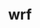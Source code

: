 ---
title: "wrf"
layout: cache
categories: [package, develop-2024-11-17]
meta: {"versions": ["4.6.1"], "compilers": ["gcc@=11.4.0", "gcc@=12.4.0", "gcc@=7.3.1", "gcc@=9.4.0", "oneapi@=2024.1.0", "oneapi@=2024.2.1"], "oss": ["amzn2", "ubuntu20.04", "ubuntu22.04"], "platforms": ["linux"], "targets": ["aarch64", "neoverse_n1", "neoverse_v1", "ppc64le", "x86_64_v3", "x86_64_v4"], "stacks": ["aws-isc", "aws-isc-aarch64", "aws-pcluster-neoverse_v1", "aws-pcluster-x86_64_v4", "e4s", "e4s-neoverse_v1", "e4s-oneapi", "e4s-power", "root"], "num_specs": 14, "num_specs_by_stack": {"aws-isc-aarch64": 2, "root": 14, "aws-pcluster-neoverse_v1": 2, "aws-isc": 1, "aws-pcluster-x86_64_v4": 2, "e4s-power": 2, "e4s-neoverse_v1": 2, "e4s": 2, "e4s-oneapi": 1}}
spec_details: [{"hash": "clod72icmcnlcgia75geoecqiptm23ts", "compiler": "gcc@=7.3.1", "versions": ["4.6.1"], "os": "amzn2", "platform": "linux", "target": "aarch64", "variants": ["~adios2", "build_system=generic", "build_type='dm+sm'", "~chem", "compile_type=em_real", "nesting=basic", "~netcdf_classic", "patches=68548f6,908c718,f3dd50d", "+pnetcdf"], "stacks": ["aws-isc-aarch64", "root"], "size": "-", "tarball": "https://binaries.spack.io/develop-2024-11-17/build_cache/linux-amzn2-aarch64/gcc-7.3.1/wrf-4.6.1/linux-amzn2-aarch64-gcc-7.3.1-wrf-4.6.1-clod72icmcnlcgia75geoecqiptm23ts.spack"}, {"hash": "zxstd7tk62adznf4ehecrsrov3xzvfl6", "compiler": "gcc@=12.4.0", "versions": ["4.6.1"], "os": "amzn2", "platform": "linux", "target": "neoverse_n1", "variants": ["~adios2", "build_system=generic", "build_type=dmpar", "~chem", "compile_type=em_real", "nesting=basic", "~netcdf_classic", "patches=68548f6,908c718,f3dd50d", "+pnetcdf"], "stacks": ["aws-pcluster-neoverse_v1", "root"], "size": "-", "tarball": "https://binaries.spack.io/develop-2024-11-17/build_cache/linux-amzn2-neoverse_n1/gcc-12.4.0/wrf-4.6.1/linux-amzn2-neoverse_n1-gcc-12.4.0-wrf-4.6.1-zxstd7tk62adznf4ehecrsrov3xzvfl6.spack"}, {"hash": "42ipvt4pmg62q7uktv6bs75hqnwiahvj", "compiler": "gcc@=7.3.1", "versions": ["4.6.1"], "os": "amzn2", "platform": "linux", "target": "neoverse_n1", "variants": ["~adios2", "build_system=generic", "build_type='dm+sm'", "~chem", "compile_type=em_real", "nesting=basic", "~netcdf_classic", "patches=68548f6,908c718,f3dd50d", "+pnetcdf"], "stacks": ["aws-isc-aarch64", "root"], "size": "-", "tarball": "https://binaries.spack.io/develop-2024-11-17/build_cache/linux-amzn2-neoverse_n1/gcc-7.3.1/wrf-4.6.1/linux-amzn2-neoverse_n1-gcc-7.3.1-wrf-4.6.1-42ipvt4pmg62q7uktv6bs75hqnwiahvj.spack"}, {"hash": "k3ctuwmwmag5zl6jklrtqur7utaral3o", "compiler": "gcc@=12.4.0", "versions": ["4.6.1"], "os": "amzn2", "platform": "linux", "target": "neoverse_v1", "variants": ["~adios2", "build_system=generic", "build_type=dmpar", "~chem", "compile_type=em_real", "nesting=basic", "~netcdf_classic", "patches=68548f6,908c718,f3dd50d", "+pnetcdf"], "stacks": ["aws-pcluster-neoverse_v1", "root"], "size": "-", "tarball": "https://binaries.spack.io/develop-2024-11-17/build_cache/linux-amzn2-neoverse_v1/gcc-12.4.0/wrf-4.6.1/linux-amzn2-neoverse_v1-gcc-12.4.0-wrf-4.6.1-k3ctuwmwmag5zl6jklrtqur7utaral3o.spack"}, {"hash": "xoezvi3nyykfd7cpisvi2p7twjjgtwfi", "compiler": "gcc@=7.3.1", "versions": ["4.6.1"], "os": "amzn2", "platform": "linux", "target": "x86_64_v3", "variants": ["~adios2", "build_system=generic", "build_type='dm+sm'", "~chem", "compile_type=em_real", "nesting=basic", "~netcdf_classic", "patches=68548f6,908c718,f3dd50d", "+pnetcdf"], "stacks": ["root", "aws-isc"], "size": "-", "tarball": "https://binaries.spack.io/develop-2024-11-17/build_cache/linux-amzn2-x86_64_v3/gcc-7.3.1/wrf-4.6.1/linux-amzn2-x86_64_v3-gcc-7.3.1-wrf-4.6.1-xoezvi3nyykfd7cpisvi2p7twjjgtwfi.spack"}, {"hash": "54p7b3grgizyxlitbvtvehqb74yxxiuj", "compiler": "oneapi@=2024.1.0", "versions": ["4.6.1"], "os": "amzn2", "platform": "linux", "target": "x86_64_v3", "variants": ["~adios2", "build_system=generic", "build_type='dm+sm'", "~chem", "compile_type=em_real", "nesting=basic", "~netcdf_classic", "patches=68548f6,908c718,d2f296e,f3dd50d", "+pnetcdf"], "stacks": ["aws-pcluster-x86_64_v4", "root"], "size": "-", "tarball": "https://binaries.spack.io/develop-2024-11-17/build_cache/linux-amzn2-x86_64_v3/oneapi-2024.1.0/wrf-4.6.1/linux-amzn2-x86_64_v3-oneapi-2024.1.0-wrf-4.6.1-54p7b3grgizyxlitbvtvehqb74yxxiuj.spack"}, {"hash": "in3ztxaa5tdx5usmhwxwzds3xs2l3a5d", "compiler": "oneapi@=2024.1.0", "versions": ["4.6.1"], "os": "amzn2", "platform": "linux", "target": "x86_64_v4", "variants": ["~adios2", "build_system=generic", "build_type='dm+sm'", "~chem", "compile_type=em_real", "nesting=basic", "~netcdf_classic", "patches=68548f6,908c718,d2f296e,f3dd50d", "+pnetcdf"], "stacks": ["aws-pcluster-x86_64_v4", "root"], "size": "-", "tarball": "https://binaries.spack.io/develop-2024-11-17/build_cache/linux-amzn2-x86_64_v4/oneapi-2024.1.0/wrf-4.6.1/linux-amzn2-x86_64_v4-oneapi-2024.1.0-wrf-4.6.1-in3ztxaa5tdx5usmhwxwzds3xs2l3a5d.spack"}, {"hash": "tsypqi5xcrepygaba7fmtqdpxu6lv54y", "compiler": "gcc@=9.4.0", "versions": ["4.6.1"], "os": "ubuntu20.04", "platform": "linux", "target": "ppc64le", "variants": ["~adios2", "build_system=generic", "build_type=dmpar", "~chem", "compile_type=em_real", "nesting=basic", "~netcdf_classic", "patches=68548f6,908c718,f3dd50d", "+pnetcdf"], "stacks": ["e4s-power", "root"], "size": "-", "tarball": "https://binaries.spack.io/develop-2024-11-17/build_cache/linux-ubuntu20.04-ppc64le/gcc-9.4.0/wrf-4.6.1/linux-ubuntu20.04-ppc64le-gcc-9.4.0-wrf-4.6.1-tsypqi5xcrepygaba7fmtqdpxu6lv54y.spack"}, {"hash": "s5inzvtf4od75yj2uirqoybgxwcxpnk3", "compiler": "gcc@=9.4.0", "versions": ["4.6.1"], "os": "ubuntu20.04", "platform": "linux", "target": "ppc64le", "variants": ["~adios2", "build_system=generic", "build_type=dmpar", "~chem", "compile_type=em_real", "nesting=basic", "~netcdf_classic", "patches=68548f6,908c718,f3dd50d", "+pnetcdf"], "stacks": ["e4s-power", "root"], "size": "-", "tarball": "https://binaries.spack.io/develop-2024-11-17/build_cache/linux-ubuntu20.04-ppc64le/gcc-9.4.0/wrf-4.6.1/linux-ubuntu20.04-ppc64le-gcc-9.4.0-wrf-4.6.1-s5inzvtf4od75yj2uirqoybgxwcxpnk3.spack"}, {"hash": "mjj7jttvq3wzxua2cxtqf5qlewllhdcg", "compiler": "gcc@=11.4.0", "versions": ["4.6.1"], "os": "ubuntu22.04", "platform": "linux", "target": "neoverse_v1", "variants": ["~adios2", "build_system=generic", "build_type=dmpar", "~chem", "compile_type=em_real", "nesting=basic", "~netcdf_classic", "patches=68548f6,908c718,f3dd50d", "+pnetcdf"], "stacks": ["root", "e4s-neoverse_v1"], "size": "-", "tarball": "https://binaries.spack.io/develop-2024-11-17/build_cache/linux-ubuntu22.04-neoverse_v1/gcc-11.4.0/wrf-4.6.1/linux-ubuntu22.04-neoverse_v1-gcc-11.4.0-wrf-4.6.1-mjj7jttvq3wzxua2cxtqf5qlewllhdcg.spack"}, {"hash": "qr5pq7b65ymzbpsgdkv72lhyoijfhfah", "compiler": "gcc@=11.4.0", "versions": ["4.6.1"], "os": "ubuntu22.04", "platform": "linux", "target": "neoverse_v1", "variants": ["~adios2", "build_system=generic", "build_type=dmpar", "~chem", "compile_type=em_real", "nesting=basic", "~netcdf_classic", "patches=68548f6,908c718,f3dd50d", "+pnetcdf"], "stacks": ["root", "e4s-neoverse_v1"], "size": "-", "tarball": "https://binaries.spack.io/develop-2024-11-17/build_cache/linux-ubuntu22.04-neoverse_v1/gcc-11.4.0/wrf-4.6.1/linux-ubuntu22.04-neoverse_v1-gcc-11.4.0-wrf-4.6.1-qr5pq7b65ymzbpsgdkv72lhyoijfhfah.spack"}, {"hash": "obuzqkj5pgm3v3i5hx63gxo4m55pocy3", "compiler": "gcc@=11.4.0", "versions": ["4.6.1"], "os": "ubuntu22.04", "platform": "linux", "target": "x86_64_v3", "variants": ["~adios2", "build_system=generic", "build_type=dmpar", "~chem", "compile_type=em_real", "nesting=basic", "~netcdf_classic", "patches=68548f6,908c718,f3dd50d", "+pnetcdf"], "stacks": ["root", "e4s"], "size": "-", "tarball": "https://binaries.spack.io/develop-2024-11-17/build_cache/linux-ubuntu22.04-x86_64_v3/gcc-11.4.0/wrf-4.6.1/linux-ubuntu22.04-x86_64_v3-gcc-11.4.0-wrf-4.6.1-obuzqkj5pgm3v3i5hx63gxo4m55pocy3.spack"}, {"hash": "yc7ur3qtc46abhtzzmwueokryxtlfm3w", "compiler": "gcc@=11.4.0", "versions": ["4.6.1"], "os": "ubuntu22.04", "platform": "linux", "target": "x86_64_v3", "variants": ["~adios2", "build_system=generic", "build_type=dmpar", "~chem", "compile_type=em_real", "nesting=basic", "~netcdf_classic", "patches=68548f6,908c718,f3dd50d", "+pnetcdf"], "stacks": ["root", "e4s"], "size": "-", "tarball": "https://binaries.spack.io/develop-2024-11-17/build_cache/linux-ubuntu22.04-x86_64_v3/gcc-11.4.0/wrf-4.6.1/linux-ubuntu22.04-x86_64_v3-gcc-11.4.0-wrf-4.6.1-yc7ur3qtc46abhtzzmwueokryxtlfm3w.spack"}, {"hash": "mfzdcueun7usibdd32zc342uvircdj7c", "compiler": "oneapi@=2024.2.1", "versions": ["4.6.1"], "os": "ubuntu22.04", "platform": "linux", "target": "x86_64_v3", "variants": ["~adios2", "build_system=generic", "build_type=dmpar", "~chem", "compile_type=em_real", "nesting=basic", "~netcdf_classic", "patches=68548f6,908c718,d2f296e,f3dd50d", "+pnetcdf"], "stacks": ["e4s-oneapi", "root"], "size": "-", "tarball": "https://binaries.spack.io/develop-2024-11-17/build_cache/linux-ubuntu22.04-x86_64_v3/oneapi-2024.2.1/wrf-4.6.1/linux-ubuntu22.04-x86_64_v3-oneapi-2024.2.1-wrf-4.6.1-mfzdcueun7usibdd32zc342uvircdj7c.spack"}]
---